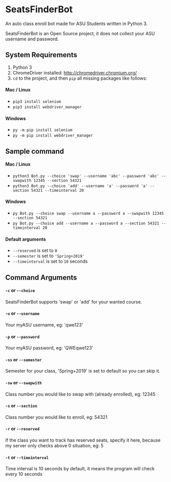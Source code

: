 # SeatsFinderBot
An auto class enroll bot made for ASU Students written in Python 3.

SeatsFinderBot is an Open Source project, it does not collect your ASU username and password.

## System Requirements
1. Python 3 
2. ChromeDriver installed: http://chromedriver.chromium.org/
3. ```cd``` to the project, and then ```pip``` all missing packages like follows:

#### Mac / Linux
* ```pip3 install selenium```
* ```pip3 install webdriver_manager```

#### Windows
* ```py -m pip install selenium```
* ```py -m pip install webdriver_manager```

## Sample command

#### Mac / Linux
* ```python3 Bot.py --choice 'swap' --username 'abc' --password 'abc' --swapwith 12345 --section 54321```
* ```python3 Bot.py --choice 'add' --username 'a' --password 'a' --section 54321 --timeinterval 20```

#### Windows
* ```py Bot.py --choice swap --username a --password a --swapwith 12345 --section 54321```
* ```py Bot.py --choice add --username a --password a --section 54321 --timeinterval 20```

#### Default arguments
* ```--reserved``` is set to ```0```
* ```--semester``` is set to ```'Spring+2019'```
* ```--timeinterval``` is set to ```10``` seconds

## Command Arguments

#### ```-c``` or ```--choice```
SeatsFinderBot supports 'swap' or 'add' for your wanted course.

#### ```-u``` or ```--username```
Your myASU username, eg: 'qwe123'

#### ```-p``` or ```--password```
Your myASU password, eg: 'QWEqwe123'

#### ```-ss``` or ```--semester```
Semester for your class, 'Spring+2019' is set to default so you can skip it.

#### ```-sw``` or ```--swapwith```
Class number you would like to swap with (already enrolled), eg: 12345

#### ```-s``` or ```--section```
Class number you would like to enroll, eg: 54321

#### ```-r``` or ```--reserved```
If the class you want to track has reserved seats, specify it here, because my server only checks above 0 situation, eg: 5

#### ```-t``` or ```--timeinterval```
Time interval is 10 seconds by default, it means the program will check every 10 seconds
